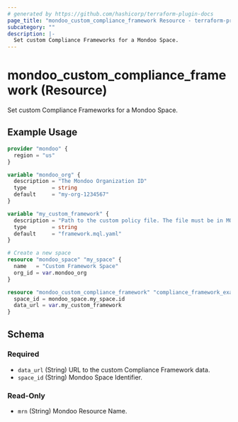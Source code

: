 ```yaml
---
# generated by https://github.com/hashicorp/terraform-plugin-docs
page_title: "mondoo_custom_compliance_framework Resource - terraform-provider-mondoo"
subcategory: ""
description: |-
  Set custom Compliance Frameworks for a Mondoo Space.
---
```


# mondoo_custom_compliance_framework (Resource)

Set custom Compliance Frameworks for a Mondoo Space.

## Example Usage

```terraform
provider "mondoo" {
  region = "us"
}

variable "mondoo_org" {
  description = "The Mondoo Organization ID"
  type        = string
  default     = "my-org-1234567"
}

variable "my_custom_framework" {
  description = "Path to the custom policy file. The file must be in MQL format."
  type        = string
  default     = "framework.mql.yaml"
}

# Create a new space
resource "mondoo_space" "my_space" {
  name   = "Custom Framework Space"
  org_id = var.mondoo_org
}

resource "mondoo_custom_compliance_framework" "compliance_framework_example" {
  space_id = mondoo_space.my_space.id
  data_url = var.my_custom_framework
}
```

<!-- schema generated by tfplugindocs -->
## Schema

### Required

- `data_url` (String) URL to the custom Compliance Framework data.
- `space_id` (String) Mondoo Space Identifier.

### Read-Only

- `mrn` (String) Mondoo Resource Name.
